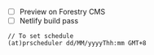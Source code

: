 - [ ] Preview on Forestry CMS
- [ ] Netlify build pass

```
// To set schedule
(at)prscheduler dd/MM/yyyyThh:mm GMT+8
```
